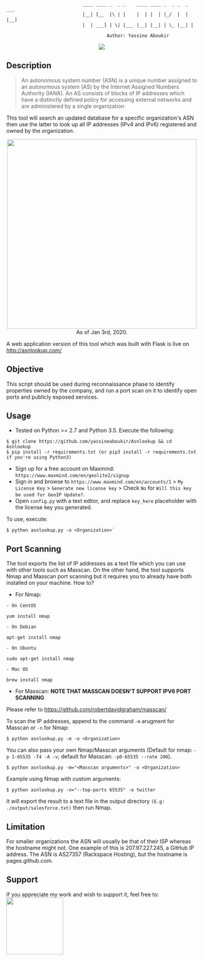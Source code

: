                                 ____ ____ _  _ _    ____ ____ _  _ _  _ ___
                                |__| [__  |\ | |    |  | |  | |_/  |  | |__]
                                |  | ___] | \| |___ |__| |__| | \_ |__| |

                                         Author: Yassine Aboukir
 
 <p align="center"><a target="_blank" href="https://twitter.com/yassineaboukir"><img src="https://img.shields.io/twitter/follow/yassineaboukir.svg?logo=twitter"></a></p>
 

 ## Description
>An autonomous system number (ASN) is a unique number assigned to an autonomous system (AS) by the Internet Assigned Numbers Authority (IANA).
An AS consists of blocks of IP addresses which have a distinctly defined policy for accessing external networks and are administered by a single organization

This tool will search an updated database for a specific organization's ASN then use the latter to look up all IP addresses (IPv4 and IPv6) registered and owned by the organization.

<p align="center"><img width="500" src="https://i.imgur.com/xvbfM0x.png"><br>As of Jan 3rd, 2020.</p>


A web application version of this tool which was built with Flask is live on http://asnlookup.com/

## Objective
This script should be used during reconnaissance phase to identify properties owned by the company, and run a port scan on it to identify open ports and publicly exposed services.

## Usage
- Tested on Python >= 2.7 and Python 3.5. Execute the following:
```
$ git clone https://github.com/yassineaboukir/Asnlookup && cd Asnlookup
$ pip install -r requirements.txt (or pip3 install -r requirements.txt if you're using Python3)
```

- Sign up for a free account on Maxmind: `https://www.maxmind.com/en/geolite2/signup`
- Sign in and browse to `https://www.maxmind.com/en/accounts/1` > `My License Key` > `Generate new license key` > Check `No` for `Will this key be used for GeoIP Update?`.
- Open `config.py` with a text editor, and replace `key_here` placeholder with the license key you generated.

To use, execute: 

```
$ python asnlookup.py -o <Organization>`
```

## Port Scanning
The tool exports the list of IP addresses as a text file which you can use with other tools such as Masscan. On the other hand, the tool supports Nmap and Masscan port scanning but it requires you to already have both installed on your machine. How to?

- For Nmap:

```
- On CentOS

yum install nmap

- On Debian

apt-get install nmap

- On Ubuntu

sudo apt-get install nmap

- Mac OS

brew install nmap
```

- For Masscan: **NOTE THAT MASSCAN DOESN'T SUPPORT IPV6 PORT SCANNING**

Please refer to https://github.com/robertdavidgraham/masscan/

To scan the IP addresses, append to the command `-m` arugment for Masscan or `-n` for Nmap:

```
$ python asnlookup.py -m -o <Organization>
```

You can also pass your own Nmap/Masscan arguments (Default for nmap: `-p 1-65535 -T4 -A -v`; default for Masscan: `-p0-65535 --rate 200`).

```
$ python asnlookup.py -m="<Masscan arguments>" -o <Organization>
```

Example using Nmap with custom arguments:

```
$ python asnlookup.py -n="--top-ports 65535" -o twitter
```

It will export the result to a text file in the output directory `(E.g: ./output/salesforce.txt)` then run Nmap.

## Limitation
For smaller organizations the ASN will usually be that of their ISP whereas the hostname might not. One example of this is 207.97.227.245, a GitHub IP address. The ASN is AS27357 (Rackspace Hosting), but the hostname is pages.github.com.

## Support
If you appreciate my work and wish to support it, feel free to: <a href="http://buymeacoffee.com/yassineaboukir"><img src="https://cdn-images-1.medium.com/max/738/1*G95uyokAH4JC5Ppvx4LmoQ@2x.png" width="150"></a>

